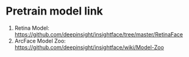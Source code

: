 # Pretrain model link

1. Retina Model: https://github.com/deepinsight/insightface/tree/master/RetinaFace
2. ArcFace Model Zoo: https://github.com/deepinsight/insightface/wiki/Model-Zoo